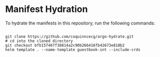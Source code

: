
# Manifest Hydration

To hydrate the manifests in this repository, run the following commands:

```shell

git clone https://github.com/coquinncecg/argo-hydrate.git
# cd into the cloned directory
git checkout bfb157467f38814a2c90b266416fb42673e818b2
helm template . --name-template guestbook-int --include-crds
```